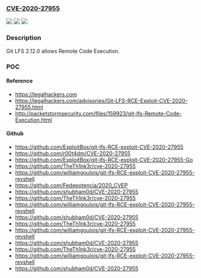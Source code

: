 ### [CVE-2020-27955](https://cve.mitre.org/cgi-bin/cvename.cgi?name=CVE-2020-27955)
![](https://img.shields.io/static/v1?label=Product&message=n%2Fa&color=blue)
![](https://img.shields.io/static/v1?label=Version&message=n%2Fa&color=blue)
![](https://img.shields.io/static/v1?label=Vulnerability&message=n%2Fa&color=brighgreen)

### Description

Git LFS 2.12.0 allows Remote Code Execution.

### POC

#### Reference
- https://legalhackers.com
- https://legalhackers.com/advisories/Git-LFS-RCE-Exploit-CVE-2020-27955.html
- http://packetstormsecurity.com/files/159923/git-lfs-Remote-Code-Execution.html

#### Github
- https://github.com/ExploitBox/git-lfs-RCE-exploit-CVE-2020-27955
- https://github.com/r00t4dm/CVE-2020-27955
- https://github.com/ExploitBox/git-lfs-RCE-exploit-CVE-2020-27955-Go
- https://github.com/TheTh1nk3r/cve-2020-27955
- https://github.com/williamgoulois/git-lfs-RCE-exploit-CVE-2020-27955-revshell
- https://github.com/Fedepotencia/2020_CVEP
- https://github.com/shubham0d/CVE-2020-27955
- https://github.com/TheTh1nk3r/cve-2020-27955
- https://github.com/williamgoulois/git-lfs-RCE-exploit-CVE-2020-27955-revshell
- https://github.com/shubham0d/CVE-2020-27955
- https://github.com/TheTh1nk3r/cve-2020-27955
- https://github.com/williamgoulois/git-lfs-RCE-exploit-CVE-2020-27955-revshell
- https://github.com/shubham0d/CVE-2020-27955
- https://github.com/TheTh1nk3r/cve-2020-27955
- https://github.com/williamgoulois/git-lfs-RCE-exploit-CVE-2020-27955-revshell
- https://github.com/shubham0d/CVE-2020-27955

